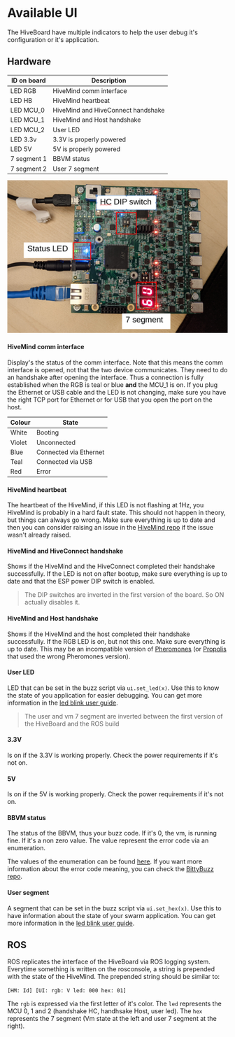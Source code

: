 # Available UI

The HiveBoard have multiple indicators to help the user debug it's configuration or it's application.

## Hardware

| ID on board | Description                        |
| ----------- | ---------------------------------- |
| LED RGB     | HiveMind comm interface            |
| LED HB      | HiveMind heartbeat                 |
| LED MCU_0   | HiveMind and HiveConnect handshake |
| LED MCU_1   | HiveMind and Host handshake        |
| LED MCU_2   | User LED                           |
| LED 3.3v    | 3.3V is properly powered           |
| LED 5V      | 5V is properly powered             |
| 7 segment 1 | BBVM status                        |
| 7 segment 2 | User 7 segment                     |

![HiveBoard UI](img/hiveboard-ui.png)

#### HiveMind comm interface

Display's the status of the comm interface. Note that this means the comm interface is opened, not that the two device communicates. They need to do an handshake after opening the interface. Thus a connection is fully established when the RGB is teal or blue **and** the MCU_1 is on. If you plug the Ethernet or USB cable and the LED is not changing, make sure you have the right TCP port for Ethernet or for USB that you open the port on the host.

| Colour | State                  |
| ------ | ---------------------- |
| White  | Booting                |
| Violet | Unconnected            |
| Blue   | Connected via Ethernet |
| Teal   | Connected via USB      |
| Red    | Error                  |

#### HiveMind heartbeat

The heartbeat of the HiveMind, if this LED is not flashing at 1Hz, you HiveMind is probably in a hard fault state. This should not happen in theory, but things can always go wrong. Make sure everything is up to date and then you can consider raising an issue in the [HiveMind repo](https://github.com/SwarmUS/HiveMind/issues) if the issue wasn't already raised.

#### HiveMind and HiveConnect handshake

Shows if the HiveMind and the HiveConnect completed their handshake successfully. If the LED is not on after bootup, make sure everything is up to date and that the ESP power DIP switch is enabled.

> The DIP switches are inverted in the first version of the board. So ON actually disables it.

#### HiveMind and Host handshake

Shows if the HiveMind and the host completed their handshake successfully. If the RGB LED is on, but not this one. Make sure everything is up to date. This may be an incompatible version of [Pheromones](https://github.com/SwarmUS/Pheromones) (or [Propolis](https://github.com/SwarmUS/Propolis) that used the wrong Pheromones version).

#### User LED

LED that can be set in the buzz script via `ui.set_led(x)`. Use this to know the state of you application for easier debugging. You can get more information in the [led blink user guide](../user-guide/basic-examples/led-flash-buzz).

> The user and vm 7 segment are inverted between the first version of the HiveBoard and the ROS build

#### 3.3V

Is on if the 3.3V is working properly. Check the power requirements if it's not on.

#### 5V

Is on if the 5V is working properly. Check the power requirements if it's not on.

#### BBVM status

The status of the BBVM, thus your buzz code.
If it's 0, the vm, is running fine. If it's a non zero value. The value represent the error code via an enumeration.

The values of the enumeration can be found [here](https://swarmus.github.io/HiveMind/SystemStates_8h.html#a0c10345a5a61ea917f59a0437ad481a0). If you want more information about the error code meaning, you can check the [BittyBuzz repo](https://github.com/buzz-lang/BittyBuzz/blob/c7b6294230819b58a2420cfd6f9847c4a927bba9/src/bittybuzz/bbzenums.h#L25).

#### User segment

A segment that can be set in the buzz script via `ui.set_hex(x)`. Use this to have information about the state of your swarm application. You can get more information in the [led blink user guide](../user-guide/basic-examples/led-flash-buzz).

## ROS

ROS replicates the interface of the HiveBoard via ROS logging system. Everytime something is written on the rosconsole, a string is prepended with the state of the HiveMind. The prepended string should be similar to:

`[HM: Id] [UI: rgb: V led: 000 hex: 01]`

The `rgb` is expressed via the first letter of it's color. The `led` represents the MCU 0, 1 and 2 (handshake HC, handhsake Host, user led). The `hex` represents the 7 segment (Vm state at the left and user 7 segment at the right).
